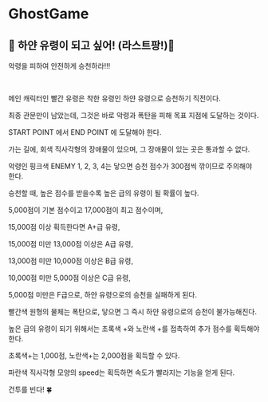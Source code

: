 # GhostGame

<h2>👻 하얀 유령이 되고 싶어! (라스트팡!)👻</h2>


<p>악령을 피하여 안전하게 승천하라!!!</p>
<br>

<p>메인 캐릭터인 빨간 유령은 착한 유령인 하얀 유령으로 승천하기 직전이다.</p>
<p>최종 관문만이 남았는데, 그것은 바로 악령과 폭탄을 피해 목표 지점에 도달하는 것이다.</p>


<p>START POINT 에서 END POINT 에 도달해야 한다.</p>
<p>가는 길에, 회색 직사각형의 장애물이 있으며, 그 장애물이 있는 곳은 통과할 수 없다.</p>
<p>악령인 핑크색 ENEMY 1, 2, 3, 4는 닿으면 승천 점수가 300점씩 깎이므로 주의해야 한다.</p>
<p>승천할 때, 높은 점수를 받을수록 높은 급의 유령이 될 확률이 높다.</p>


<p>5,000점이 기본 점수이고 17,000점이 최고 점수이며,</p>
<p>15,000점 이상 획득한다면 A+급 유령,</p>
<p>15,000점 미만 13,000점 이상은 A급 유령,</p>
<p>13,000점 미만 10,000점 이상은 B급 유령,</p>
<p>10,000점 미만 5,000점 이상은 C급 유령,</p>
<p>5,000점 미만은 F급으로, 하얀 유령으로의 승천을 실패하게 된다.</p>


<p>빨간색 원형의 물체는 폭탄으로, 닿으면 그 즉시 하얀 유령으로의 승천이 불가능해진다.</p>


<p>높은 급의 유령이 되기 위해서는 초록색 +와 노란색 +를 접촉하여 추가 점수를 획득해야 한다.</p>
<p>초록색+는 1,000점, 노란색+는 2,000점을 획득할 수 있다.</p>


<p>파란색 직사각형 모양의 speed는 획득하면 속도가 빨라지는 기능을 얻게 된다.</p>

건투를 빈다! 🍀
